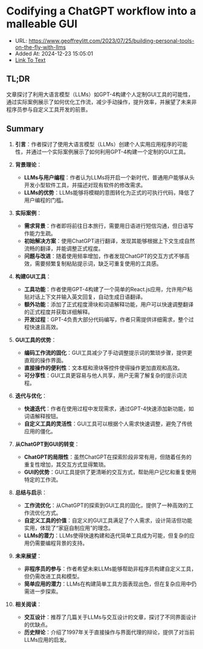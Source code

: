 # Codifying a ChatGPT workflow into a malleable GUI
- URL: https://www.geoffreylitt.com/2023/07/25/building-personal-tools-on-the-fly-with-llms
- Added At: 2024-12-23 15:05:01
- [Link To Text](2024-12-23-codifying-a-chatgpt-workflow-into-a-malleable-gui_raw.md)

## TL;DR
文章探讨了利用大语言模型（LLMs）如GPT-4构建个人定制GUI工具的可能性，通过实际案例展示了如何优化工作流，减少手动操作，提升效率，并展望了未来非程序员参与自定义工具开发的前景。

## Summary
1. **引言**：作者探讨了使用大语言模型（LLMs）创建个人实用应用程序的可能性，并通过一个实际案例展示了如何利用GPT-4构建一个定制的GUI工具。

2. **背景理论**：
   - **LLMs与用户编程**：作者认为LLMs将开启一个新时代，普通用户能够从头开发小型软件工具，并描述对现有软件的修改需求。
   - **LLMs的优势**：LLMs能够将模糊的意图转化为正式的可执行代码，降低了用户编程的门槛。

3. **实际案例**：
   - **需求背景**：作者即将前往日本旅行，需要用日语进行短信沟通，但日语写作能力生疏。
   - **初始解决方案**：使用ChatGPT进行翻译，发现其能够根据上下文生成自然流畅的翻译，并能调整正式程度。
   - **问题与改进**：随着使用频率增加，作者发现ChatGPT的交互方式不够高效，需要频繁复制粘贴提示词，缺乏可重复使用的工具感。

4. **构建GUI工具**：
   - **工具功能**：作者使用GPT-4构建了一个简单的React.js应用，允许用户粘贴对话上下文并输入英文回复，自动生成日语翻译。
   - **额外功能**：添加了正式程度滑块和词语解释功能，用户可以快速调整翻译的正式程度并获取详细解释。
   - **开发过程**：GPT-4负责大部分代码编写，作者只需提供详细需求，整个过程快速且高效。

5. **GUI工具的优势**：
   - **编码工作流的固化**：GUI工具减少了手动调整提示词的繁琐步骤，提供更直观的操作界面。
   - **直接操作的便利性**：文本框和滑块等控件使得操作更加直观和高效。
   - **可分享性**：GUI工具更容易与他人共享，用户无需了解复杂的提示词流程。

6. **迭代与优化**：
   - **快速迭代**：作者在使用过程中发现需求，通过GPT-4快速添加新功能，如词语解释按钮。
   - **自定义工具的灵活性**：GUI工具可以根据个人需求快速调整，避免了传统应用的僵化。

7. **从ChatGPT到GUI的转变**：
   - **ChatGPT的局限性**：虽然ChatGPT在探索阶段非常有用，但随着任务的重复性增加，其交互方式显得繁琐。
   - **GUI的优势**：GUI工具提供了更清晰的交互方式，帮助用户记忆和重复使用特定的工作流。

8. **总结与启示**：
   - **工作流优化**：从ChatGPT的探索到GUI工具的固化，提供了一种高效的工作流优化方式。
   - **自定义工具的价值**：自定义的GUI工具满足了个人需求，设计简洁但功能实用，体现了“家庭自制应用”的理念。
   - **LLMs的潜力**：LLMs使得快速构建和迭代简单工具成为可能，但复杂的应用仍需要编程背景的支持。

9. **未来展望**：
   - **非程序员的参与**：作者希望未来LLMs能够帮助非程序员构建自定义工具，但仍需改进工具和模型。
   - **简单应用的潜力**：LLMs在构建简单工具方面表现出色，但在复杂应用中仍需进一步探索。

10. **相关阅读**：
    - **交互设计**：推荐了几篇关于LLMs与交互设计的文章，探讨了不同界面设计的优缺点。
    - **历史辩论**：介绍了1997年关于直接操作与界面代理的辩论，提供了对当前LLMs应用的启发。
